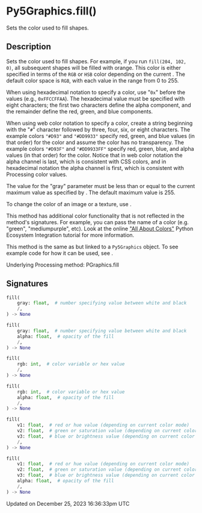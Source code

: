 # Py5Graphics.fill()

Sets the color used to fill shapes.

## Description

Sets the color used to fill shapes. For example, if you run `fill(204, 102, 0)`, all subsequent shapes will be filled with orange. This color is either specified in terms of the `RGB` or `HSB` color depending on the current [](py5graphics_color_mode). The default color space is `RGB`, with each value in the range from 0 to 255.

When using hexadecimal notation to specify a color, use "`0x`" before the values (e.g., `0xFFCCFFAA`). The hexadecimal value must be specified with eight characters; the first two characters define the alpha component, and the remainder define the red, green, and blue components.

When using web color notation to specify a color, create a string beginning with the "`#`" character followed by three, four, six, or eight characters. The example colors `"#D93"` and `"#DD9933"` specify red, green, and blue values (in that order) for the color and assume the color has no transparency. The example colors `"#D93F"` and `"#DD9933FF"` specify red, green, blue, and alpha values (in that order) for the color. Notice that in web color notation the alpha channel is last, which is consistent with CSS colors, and in hexadecimal notation the alpha channel is first, which is consistent with Processing color values.

The value for the "gray" parameter must be less than or equal to the current maximum value as specified by [](py5graphics_color_mode). The default maximum value is 255.

To change the color of an image or a texture, use [](py5graphics_tint).

This method has additional color functionality that is not reflected in the method's signatures. For example, you can pass the name of a color (e.g. "green", "mediumpurple", etc). Look at the online ["All About Colors"](/integrations/colors) Python Ecosystem Integration tutorial for more information.

This method is the same as [](sketch_fill) but linked to a `Py5Graphics` object. To see example code for how it can be used, see [](sketch_fill).

Underlying Processing method: PGraphics.fill

## Signatures

```python
fill(
    gray: float,  # number specifying value between white and black
    /,
) -> None

fill(
    gray: float,  # number specifying value between white and black
    alpha: float,  # opacity of the fill
    /,
) -> None

fill(
    rgb: int,  # color variable or hex value
    /,
) -> None

fill(
    rgb: int,  # color variable or hex value
    alpha: float,  # opacity of the fill
    /,
) -> None

fill(
    v1: float,  # red or hue value (depending on current color mode)
    v2: float,  # green or saturation value (depending on current color mode)
    v3: float,  # blue or brightness value (depending on current color mode)
    /,
) -> None

fill(
    v1: float,  # red or hue value (depending on current color mode)
    v2: float,  # green or saturation value (depending on current color mode)
    v3: float,  # blue or brightness value (depending on current color mode)
    alpha: float,  # opacity of the fill
    /,
) -> None
```

Updated on December 25, 2023 16:36:33pm UTC
